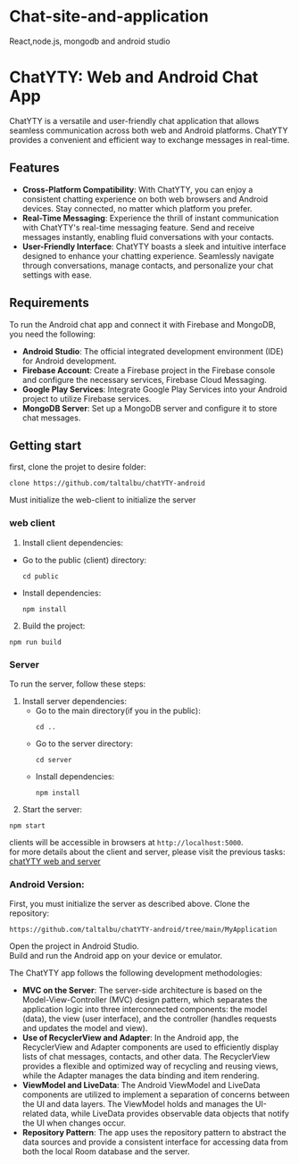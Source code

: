 # Chat-site-and-application
React,node.js, mongodb and android studio 


# ChatYTY: Web and Android Chat App
ChatYTY is a versatile and user-friendly chat application that allows seamless communication across both web and Android platforms. ChatYTY provides a convenient and efficient way to exchange messages in real-time.

## Features
- **Cross-Platform Compatibility**: With ChatYTY, you can enjoy a consistent chatting experience on both web browsers and Android devices. Stay connected, no matter which platform you prefer.
- **Real-Time Messaging**: Experience the thrill of instant communication with ChatYTY's real-time messaging feature. Send and receive messages instantly, enabling fluid conversations with your contacts.
- **User-Friendly Interface**: ChatYTY boasts a sleek and intuitive interface designed to enhance your chatting experience. Seamlessly navigate through conversations, manage contacts, and personalize your chat settings with ease.
## Requirements
To run the Android chat app and connect it with Firebase and MongoDB, you need the following:

- **Android Studio**: The official integrated development environment (IDE) for Android development.
- **Firebase Account**: Create a Firebase project in the Firebase console and configure the necessary services, Firebase Cloud Messaging.
- **Google Play Services**: Integrate Google Play Services into your Android project to utilize Firebase services.
- **MongoDB Server**: Set up a MongoDB server and configure it to store chat messages.

## Getting start
first, clone the projet to desire folder:
```
clone https://github.com/taltalbu/chatYTY-android
```

Must initialize the web-client to initialize the server
### web client
1. Install client dependencies:
- Go to the public (client) directory:
  ```
  cd public
  ```
- Install dependencies:
  ```
  npm install
  ```
2. Build the project:
```
npm run build
``` 
### Server
To run the server, follow these steps:
1. Install server dependencies:
   - Go to the main directory(if you in the public):
     ```
     cd ..
     ```
   - Go to the server directory:
     ```
     cd server
     ```
   - Install dependencies:
     ```
     npm install
     ```
2. Start the server:
```
npm start
``` 
clients will be accessible in browsers at `http://localhost:5000`.<br>
for more details about the client and server, please visit the previous tasks:
[chatYTY web and server](https://github.com/yogev99/Part2ChatYTY)

### Android Version: 
First, you must initialize the server as described above.
Clone the repository:
```
https://github.com/taltalbu/chatYTY-android/tree/main/MyApplication
``` 
Open the project in Android Studio.
<br/>Build and run the Android app on your device or emulator.


The ChatYTY app follows the following development methodologies:

- **MVC on the Server**: The server-side architecture is based on the Model-View-Controller (MVC) design pattern, which separates the application logic into three interconnected components: the model (data), the view (user interface), and the controller (handles requests and updates the model and view).
- **Use of RecyclerView and Adapter**: In the Android app, the RecyclerView and Adapter components are used to efficiently display lists of chat messages, contacts, and other data. The RecyclerView provides a flexible and optimized way of recycling and reusing views, while the Adapter manages the data binding and item rendering.
- **ViewModel and LiveData**: The Android ViewModel and LiveData components are utilized to implement a separation of concerns between the UI and data layers. The ViewModel holds and manages the UI-related data, while LiveData provides observable data objects that notify the UI when changes occur.
- **Repository Pattern**: The app uses the repository pattern to abstract the data sources and provide a consistent interface for accessing data from both the local Room database and the server.



